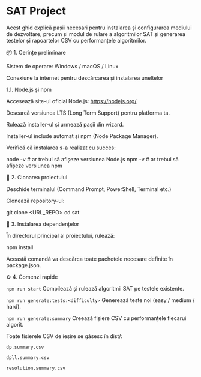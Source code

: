 # SAT Project

Acest ghid explică pașii necesari pentru instalarea și configurarea mediului de dezvoltare, precum și modul de rulare a algoritmilor SAT și generarea testelor și rapoartelor CSV cu performanțele algoritmilor.

📦 1. Cerințe preliminare

Sistem de operare: Windows / macOS / Linux

Conexiune la internet pentru descărcarea și instalarea uneltelor

1.1. Node.js și npm

Accesează site-ul oficial Node.js: https://nodejs.org/

Descarcă versiunea LTS (Long Term Support) pentru platforma ta.

Rulează installer-ul și urmează pașii din wizard.

Installer-ul include automat și npm (Node Package Manager).

Verifică că instalarea s-a realizat cu succes:

node -v   # ar trebui să afișeze versiunea Node.js
npm -v    # ar trebui să afișeze versiunea npm

🚀 2. Clonarea proiectului

Deschide terminalul (Command Prompt, PowerShell, Terminal etc.)

Clonează repository-ul:

git clone <URL_REPO>
cd sat

🔧 3. Instalarea dependențelor

În directorul principal al proiectului, rulează:

npm install

Această comandă va descărca toate pachetele necesare definite în package.json.

⚙️ 4. Comenzi rapide

`npm run start`
Compilează și rulează algoritmii SAT pe testele existente.

`npm run generate:tests:<difficulty>`
Generează teste noi (easy / medium / hard).

`npm run generate:summary`
Creează fișiere CSV cu performanțele fiecarui algorit.

Toate fișierele CSV de ieșire se găsesc în dist/:

`dp.summary.csv`

`dpll.summary.csv`

`resolution.summary.csv`
